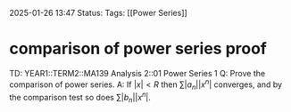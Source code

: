2025-01-26 13:47
Status: 
Tags: [[Power Series]]
# comparison of power series proof

TD: YEAR1::TERM2::MA139 Analysis 2::01 Power Series 1
Q: Prove the comparison of power series.
A: If $|x|<R$ then $\sum |a_{n}||x^{n}|$ converges, and by the comparison test so does $\sum |b_{n}||x^{n}|$.